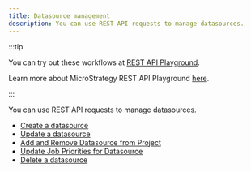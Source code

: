 ```yaml
---
title: Datasource management
description: You can use REST API requests to manage datasources.
---
```


:::tip

You can try out these workflows at [REST API Playground](https://www.postman.com/microstrategysdk/workspace/microstrategy-rest-api/folder/16131298-03cf3beb-6d88-4270-9630-c41a989c0db8?ctx=documentation).

Learn more about MicroStrategy REST API Playground [here](/docs/getting-started/playground.md).

:::

You can use REST API requests to manage datasources.

- [Create a datasource](./create-a-datasource.md)
- [Update a datasource](./update-a-datasource.md)
- [Add and Remove Datasource from Project](./add-and-remove-datasource-from-project.md)
- [Update Job Priorities for Datasource](./update-job-priorities-for-datasource.md)
- [Delete a datasource](./delete-a-datasource.md)
